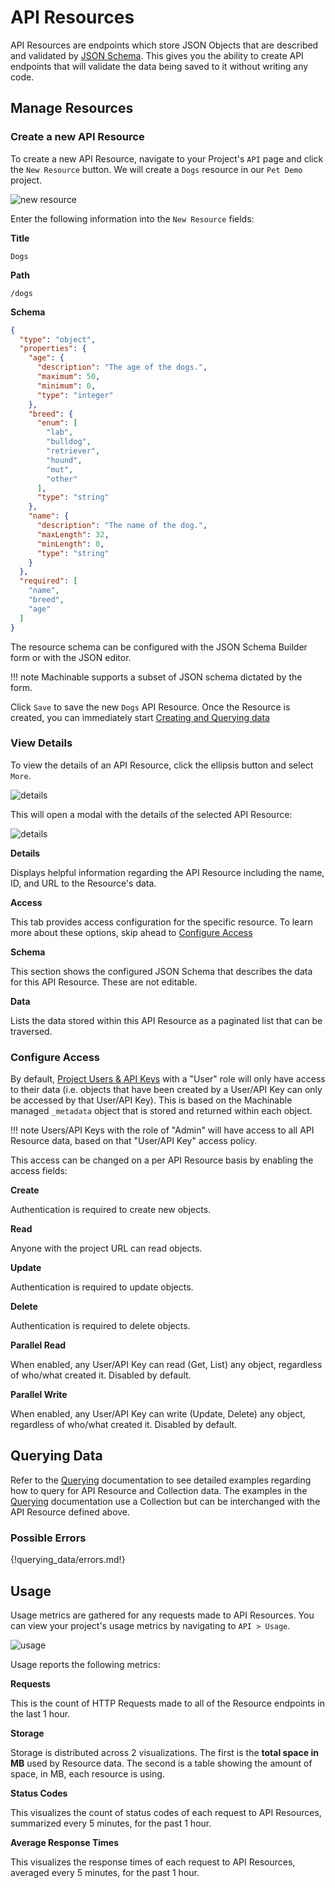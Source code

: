 # API Resources

API Resources are endpoints which store JSON Objects that are described and validated by [JSON Schema](/documentation/reference/json_schema/). This gives you the ability to create API endpoints that will validate the data being saved to it without writing any code.

## Manage Resources

### Create a new API Resource

To create a new API Resource, navigate to your Project's `API` page and click the `New Resource` button. We will create a `Dogs` resource in our `Pet Demo` project.

![new resource](../img/new_resource.png "New API Resource")

Enter the following information into the `New Resource` fields:

**Title**
```
Dogs
```

**Path**
```
/dogs
```

**Schema**
```json
{
  "type": "object",
  "properties": {
    "age": {
      "description": "The age of the dogs.",
      "maximum": 50,
      "minimum": 0,
      "type": "integer"
    },
    "breed": {
      "enum": [
        "lab",
        "bulldog",
        "retriever",
        "hound",
        "mut",
        "other"
      ],
      "type": "string"
    },
    "name": {
      "description": "The name of the dog.",
      "maxLength": 32,
      "minLength": 0,
      "type": "string"
    }
  },
  "required": [
    "name",
    "breed",
    "age"
  ]
}
```

The resource schema can be configured with the JSON Schema Builder form or with the JSON editor. 

!!! note
    Machinable supports a subset of JSON schema dictated by the form.

Click `Save` to save the new `Dogs` API Resource. Once the Resource is created, you can immediately start [Creating and Querying data](/documentation/projects/resources/#querying-data)

### View Details

To view the details of an API Resource, click the ellipsis button and select `More`.

![details](../img/more_resource.png "API Resource Details")


This will open a modal with the details of the selected API Resource:


![details](../img/resource_details.png "API Resource Details")

**Details**

Displays helpful information regarding the API Resource including the name, ID, and URL to the Resource's data. 

**Access**

This tab provides access configuration for the specific resource. To learn more about these options, skip ahead to [Configure Access](/documentation/projects/resources/#configure-access)

**Schema**

This section shows the configured JSON Schema that describes the data for this API Resource. These are not editable.

**Data**

Lists the data stored within this API Resource as a paginated list that can be traversed.

### Configure Access

By default, [Project Users & API Keys](/documentation/projects/access/) with a "User" role will only have access to their data (i.e. objects that have been created by a User/API Key can only be accessed by that User/API Key). This is based on the Machinable managed `_metadata` object that is stored and returned within each object.

!!! note
    Users/API Keys with the role of "Admin" will have access to all API Resource data, based on that "User/API Key" access policy.

This access can be changed on a per API Resource basis by enabling the access fields:

**Create**

Authentication is required to create new objects.

**Read**

Anyone with the project URL can read objects.

**Update**

Authentication is required to update objects.

**Delete**

Authentication is required to delete objects.

**Parallel Read**

When enabled, any User/API Key can read (Get, List) any object, regardless of who/what created it. Disabled by default.

**Parallel Write**

When enabled, any User/API Key can write (Update, Delete) any object, regardless of who/what created it. Disabled by default.

## Querying Data

Refer to the [Querying](/documentation/querying_data/crud/) documentation to see detailed examples regarding how to query for API Resource and Collection data. The examples in the [Querying](/documentation/querying_data/crud/) documentation use a Collection but can be interchanged with the API Resource defined above.

### Possible Errors

{!querying_data/errors.md!}

## Usage

Usage metrics are gathered for any requests made to API Resources. You can view your project's usage metrics by navigating to `API > Usage`.

![usage](../img/usage.png "Collection Usage")

Usage reports the following metrics:

**Requests**

This is the count of HTTP Requests made to all of the Resource endpoints in the last 1 hour.

**Storage**

Storage is distributed across 2 visualizations. The first is the **total space in MB** used by Resource data. The second is a table showing the amount of space, in MB, each resource is using.

**Status Codes**

This visualizes the count of status codes of each request to API Resources, summarized every 5 minutes, for the past 1 hour.

**Average Response Times**

This visualizes the response times of each request to API Resources, averaged every 5 minutes, for the past 1 hour.
